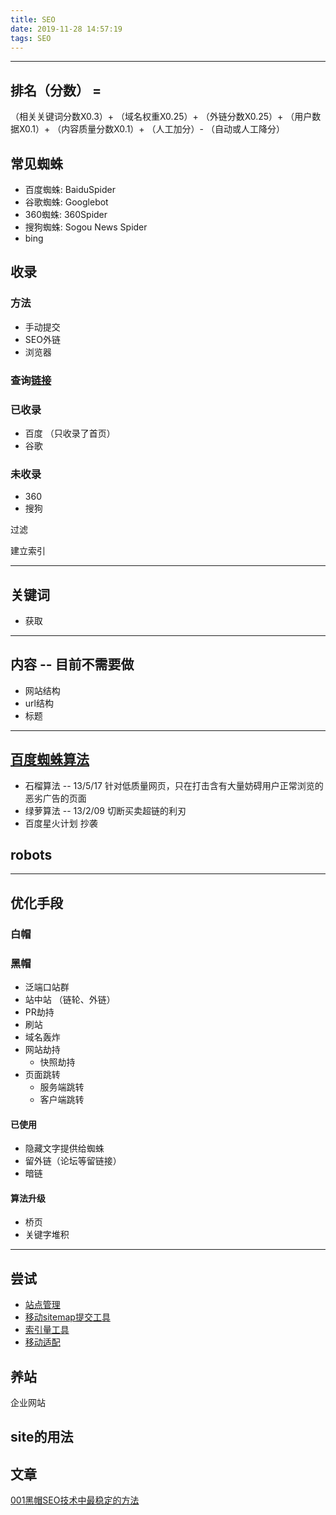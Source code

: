 ```yaml
---
title: SEO
date: 2019-11-28 14:57:19
tags: SEO
---
```


--- 





## 排名（分数） =
  （相关关键词分数X0.3）+
  （域名权重X0.25）+
  （外链分数X0.25）+
  （用户数据X0.1）+
  （内容质量分数X0.1）+
  （人工加分）-
  （自动或人工降分）

<!-- more -->




## 常见蜘蛛
- 百度蜘蛛: BaiduSpider
- 谷歌蜘蛛: Googlebot
- 360蜘蛛: 360Spider
- 搜狗蜘蛛: Sogou News Spider
- bing

## 收录

### 方法
- 手动提交
- SEO外链
- 浏览器



### 查询[链接](http://seo.chinaz.com/)

### 已收录
- 百度 （只收录了首页）
- 谷歌

### 未收录
- 360
- 搜狗



过滤

建立索引

---

## 关键词
- 获取

---

## 内容 -- 目前不需要做
- 网站结构
- url结构
- 标题

---

## [百度蜘蛛算法](https://baijiahao.baidu.com/s?id=1608119121099019973&wfr=spider&for=pc)

- 石榴算法 -- 13/5/17
  针对低质量网页，只在打击含有大量妨碍用户正常浏览的恶劣广告的页面
- 绿萝算法 -- 13/2/09
  切断买卖超链的利刃
- 百度星火计划
  抄袭
## robots

---

## 优化手段

### 白帽

### 黑帽
- 泛端口站群
- 站中站 （链轮、外链）
- PR劫持
- 刷站
- 域名轰炸
- 网站劫持
  - 快照劫持
- 页面跳转
  - 服务端跳转
  - 客户端跳转

#### 已使用
- 隐藏文字提供给蜘蛛
- 留外链（论坛等留链接）
- 暗链

#### 算法升级
- 桥页
- 关键字堆积

---

## 尝试
- [站点管理](https://ziyuan.baidu.com/site/index)
- [移动sitemap提交工具](https://ziyuan.baidu.com/linksubmit/index)
- [索引量工具](https://ziyuan.baidu.com/indexs/index)
- [移动适配](https://ziyuan.baidu.com/mobile/intro)

## 养站
企业网站

## site的用法


## 文章
[001黑帽SEO技术中最稳定的方法](https://lusongsong.com/reed/1521.html)